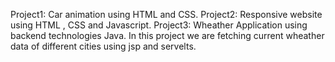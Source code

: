 Project1: Car animation using HTML and CSS.
Project2: Responsive website using HTML , CSS and Javascript.
Project3: Wheather Application using backend technologies Java. In this project we are fetching current wheather data of different cities using jsp and servelts.
